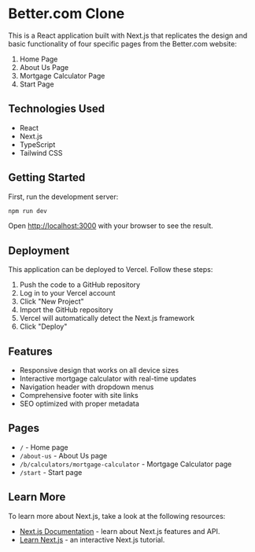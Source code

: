 # Better.com Clone

This is a React application built with Next.js that replicates the design and basic functionality of four specific pages from the Better.com website:

1. Home Page
2. About Us Page
3. Mortgage Calculator Page
4. Start Page

## Technologies Used

- React
- Next.js
- TypeScript
- Tailwind CSS

## Getting Started

First, run the development server:

```bash
npm run dev
```

Open [http://localhost:3000](http://localhost:3000) with your browser to see the result.

## Deployment

This application can be deployed to Vercel. Follow these steps:

1. Push the code to a GitHub repository
2. Log in to your Vercel account
3. Click "New Project"
4. Import the GitHub repository
5. Vercel will automatically detect the Next.js framework
6. Click "Deploy"

## Features

- Responsive design that works on all device sizes
- Interactive mortgage calculator with real-time updates
- Navigation header with dropdown menus
- Comprehensive footer with site links
- SEO optimized with proper metadata

## Pages

- `/` - Home page
- `/about-us` - About Us page
- `/b/calculators/mortgage-calculator` - Mortgage Calculator page
- `/start` - Start page

## Learn More

To learn more about Next.js, take a look at the following resources:

- [Next.js Documentation](https://nextjs.org/docs) - learn about Next.js features and API.
- [Learn Next.js](https://nextjs.org/learn) - an interactive Next.js tutorial.